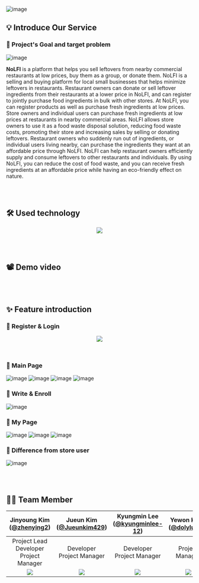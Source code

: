 ![image](https://user-images.githubusercontent.com/77235677/160892366-80e8cd45-fda0-47f4-8045-b56c22d025df.png)

## 💡 Introduce Our Service
### 🎯 Project's Goal and target problem
![image](https://user-images.githubusercontent.com/77235677/160897796-93d80b8e-a45d-486c-bae1-c126a35eda7b.png)

**NoLFI** is a platform that helps you sell leftovers from nearby commercial restaurants at low prices, buy them as a group, or donate them.
NoLFI is a selling and buying platform for local small businesses that helps minimize leftovers in restaurants. 
Restaurant owners can donate or sell leftover ingredients from their restaurants at a lower price in NoLFI, and can register to jointly purchase food ingredients in bulk with other stores. 
At NoLFI, you can register products as well as purchase fresh ingredients at low prices. 
Store owners and individual users can purchase fresh ingredients at low prices at restaurants in nearby commercial areas.
NoLFI allows store owners to use it as a food waste disposal solution, reducing food waste costs, promoting their store and increasing sales by selling or donating leftovers. 
Restaurant owners who suddenly run out of ingredients, or individual users living nearby, can purchase the ingredients they want at an affordable price through NoLFI. 
NoLFI can help restaurant owners efficiently supply and consume leftovers to other restaurants and individuals. 
By using NoLFI, you can reduce the cost of food waste, and you can receive fresh ingredients at an affordable price while having an eco-friendly effect on nature.

<br/><br/>

## 🛠 Used technology
<p align="center"><img src="https://user-images.githubusercontent.com/77235677/160899980-0a8fe377-ebbd-4c5a-9694-98ada0bd84cf.png"></p>
<br/><br/>

## 📽 Demo video
<br/><br/>

## ✨ Feature introduction
### 🔸 Register & Login
<p align="center"><img src="https://user-images.githubusercontent.com/77235677/160903216-cba739c8-6c48-4db4-b86f-0fbd1d6cc184.png"></p>
<br>

### 🔸 Main Page
![image](https://user-images.githubusercontent.com/77235677/160903312-c6ff43d2-ee39-47b3-a90c-70fb7dc18dc5.png)
![image](https://user-images.githubusercontent.com/77235677/160903332-db225bc6-4fb2-4db9-bbb3-e096adce7c33.png)
![image](https://user-images.githubusercontent.com/77235677/160903341-e8abb548-371a-402c-89a8-fee5eae2fe39.png)
![image](https://user-images.githubusercontent.com/77235677/160903349-f73bcb85-9684-499e-a4ae-54d9731ef48d.png)
<br>

### 🔸 Write & Enroll
![image](https://user-images.githubusercontent.com/77235677/160904269-b3c84ab2-09fb-4a3e-a542-400b658266c7.png)
<br>

### 🔸 My Page
![image](https://user-images.githubusercontent.com/77235677/160903397-6ce6c012-9e57-4cce-8835-758bc80b2141.png)
![image](https://user-images.githubusercontent.com/77235677/160903412-758a8777-e9b4-469c-b5c2-77a92d954352.png)
![image](https://user-images.githubusercontent.com/77235677/160903419-6b2b6c4d-ad8e-49c3-9988-4bf97f26e472.png)
<br>

### 🔸 Difference from store user
![image](https://user-images.githubusercontent.com/77235677/160903439-33b45e02-6a33-4dbd-9a1c-ff84150c49d5.png)

<br/><br/>

## 🙆‍♀ Team Member 
|Jinyoung Kim<br/>([@zhenying2](https://github.com/zhenying2))|Jueun Kim<br/>([@Jueunkim429](https://github.com/Jueunkim429))|Kyungmin Lee<br/>([@kyungminlee-12](https://github.com/kyungminlee-12))|Yewon Kang<br/>([@dolylupec](https://github.com/dolylupec))|
|:----------:|:----------:|:----------:|:----------:|
|Project Lead<br/>Developer<br/>Project Manager|Developer<br/>Project Manager|Developer<br/>Project Manager|Project Manager|
|![](https://github.com/zhenying2.png)|![](https://github.com/Jueunkim429.png)|![](https://github.com/kyungminlee-12.png)|![](https://github.com/dolylupec.png)|

<br/><br/>
